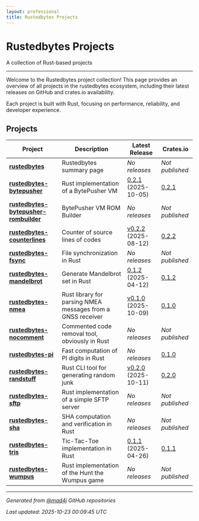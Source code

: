 ```yaml
---
layout: professional
title: Rustedbytes Projects
---
```


# Rustedbytes Projects

A collection of Rust-based projects

---

Welcome to the Rustedbytes project collection! This page provides an overview of all projects in the rustedbytes ecosystem, including their latest releases on GitHub and crates.io availability.

Each project is built with Rust, focusing on performance, reliability, and developer experience.

## Projects

| Project | Description | Latest Release | Crates.io |
|---------|-------------|----------------|-----------|
| [**rustedbytes**](https://github.com/mad4j/rustedbytes) | Rustedbytes summary page  | _No releases_ | _Not published_ |
| [**rustedbytes-bytepusher**](https://github.com/mad4j/rustedbytes-bytepusher) | Rust implementation of a BytePusher VM | [0.2.1](https://github.com/mad4j/rustedbytes-bytepusher/releases/tag/0.2.1) (2025-10-05) | [0.2.1](https://crates.io/crates/rustedbytes-bytepusher) |
| [**rustedbytes-bytepusher-rombuilder**](https://github.com/mad4j/rustedbytes-bytepusher-rombuilder) | BytePusher VM ROM Builder | _No releases_ | _Not published_ |
| [**rustedbytes-counterlines**](https://github.com/mad4j/rustedbytes-counterlines) | Counter of source lines of codes | [v0.2.2](https://github.com/mad4j/rustedbytes-counterlines/releases/tag/v0.2.2) (2025-08-12) | [0.2.2](https://crates.io/crates/rustedbytes-counterlines) |
| [**rustedbytes-fsync**](https://github.com/mad4j/rustedbytes-fsync) | File synchronization in Rust | _No releases_ | _Not published_ |
| [**rustedbytes-mandelbrot**](https://github.com/mad4j/rustedbytes-mandelbrot) | Generate Mandelbrot set in Rust | [0.1.2](https://github.com/mad4j/rustedbytes-mandelbrot/releases/tag/0.1.2) (2025-04-12) | [0.1.2](https://crates.io/crates/rustedbytes-mandelbrot) |
| [**rustedbytes-nmea**](https://github.com/mad4j/rustedbytes-nmea) | Rust library for parsing NMEA messages from a GNSS receiver | [v0.1.0](https://github.com/mad4j/rustedbytes-nmea/releases/tag/v0.1.0) (2025-10-09) | [0.1.0](https://crates.io/crates/rustedbytes-nmea) |
| [**rustedbytes-nocomment**](https://github.com/mad4j/rustedbytes-nocomment) | Commented code removal tool, obviously in Rust | _No releases_ | _Not published_ |
| [**rustedbytes-pi**](https://github.com/mad4j/rustedbytes-pi) | Fast computation of PI digits in Rust | _No releases_ | [0.1.0](https://crates.io/crates/rustedbytes-pi) |
| [**rustedbytes-randstuff**](https://github.com/mad4j/rustedbytes-randstuff) | Rust CLI tool for generating random junk | [v0.2.0](https://github.com/mad4j/rustedbytes-randstuff/releases/tag/v0.2.0) (2025-10-11) | [0.2.0](https://crates.io/crates/rustedbytes-randstuff) |
| [**rustedbytes-sftp**](https://github.com/mad4j/rustedbytes-sftp) | Rust implementation of a simple SFTP server | _No releases_ | _Not published_ |
| [**rustedbytes-sha**](https://github.com/mad4j/rustedbytes-sha) | SHA computation and verification in Rust | _No releases_ | _Not published_ |
| [**rustedbytes-tris**](https://github.com/mad4j/rustedbytes-tris) | Tic-Tac-Toe implementation in Rust | [0.1.1](https://github.com/mad4j/rustedbytes-tris/releases/tag/0.1.1) (2025-04-26) | [0.1.1](https://crates.io/crates/rustedbytes-tris) |
| [**rustedbytes-wumpus**](https://github.com/mad4j/rustedbytes-wumpus) | Rust implementation of the Hunt the Wumpus game | _No releases_ | _Not published_ |

---

*Generated from [@mad4j](https://github.com/mad4j) GitHub repositories*

*Last updated: 2025-10-23 00:09:45 UTC*
